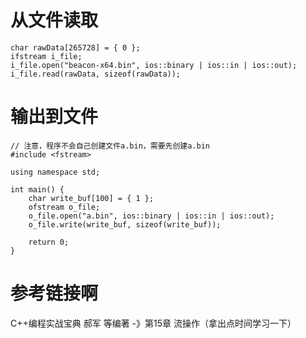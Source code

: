 # 从文件读取
```
char rawData[265728] = { 0 };
ifstream i_file;
i_file.open("beacon-x64.bin", ios::binary | ios::in | ios::out);
i_file.read(rawData, sizeof(rawData));
```

# 输出到文件
```
// 注意，程序不会自己创建文件a.bin，需要先创建a.bin
#include <fstream>

using namespace std;

int main() {
    char write_buf[100] = { 1 };
    ofstream o_file;
    o_file.open("a.bin", ios::binary | ios::in | ios::out);
    o_file.write(write_buf, sizeof(write_buf));

    return 0;
}
```

# 参考链接啊
C++编程实战宝典 郝军 等编著 -》第15章 流操作（拿出点时间学习一下）